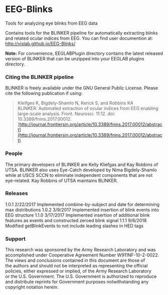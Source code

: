 # EEG-Blinks
Tools for analyzing eye blinks from EEG data

Contains tools for the BLINKER pipeline for automatically extracting blinks and related
ocular indices from EEG. You can find user documention at: 
   http://vislab.github.io/EEG-Blinks/   
   
**Note:** For convenience, EEGLABPlugin directory contains the latest released version of BLINKER
that can be unzipped into your EEGLAB plugins directory.  

### Citing the BLINKER pipeline
BLINKER is freely available under the GNU General Public License. 
Please cite the following publication if using:  
> Kleifges K, Bigdely-Shamlo N, Kerick S, and Robbins KA  
> BLINKER: Automated extraction of ocular indices from EEG enabling large-scale analysis. 
> Front. Neurosci. 11:12. doi: 10.3389/fnins.2017.00012.  
> [http://journal.frontiersin.org/article/10.3389/fnins.2017.00012/abstract](http://journal.frontiersin.org/article/10.3389/fnins.2017.00012/abstract)  
>  

### People
The primary developers of BLINKER are Kelly Kliefgas and Kay Robbins of UTSA. BLINKER also 
uses Eye-Catch developed by Nima Bigdely-Shamlo while at USCS SCCN to eliminate 
independent components that are not eye-related. Kay Robbins of UTSA maintains BLINKER.

### Releases  
1.0.1  2/22/2017 Implemented combine-by-subject and date for determining max distributions 
1.0.2  3/9/2017 Implemented insertion of blink events into EEG structure
1.1.0  3/17/2017 Implemented insertion of additional blink features as events and constructed zeroed blink signal
1.1.1  9/6/2018 Modified getBlinkEvents to not include leading slashes in HED tags

### Support  
This research was sponsored by the Army Research Laboratory and was  
accomplished under Cooperative Agreement Number W911NF-10-2-0022.  
The views and conclusions contained in this document are those of  
the authors and should not be interpreted as representing the official  
policies, either expressed or implied, of the Army Research Laboratory  
or the U.S. Government. The U.S. Government is authorized to reproduce  
and distribute reprints for Government purposes notwithstanding any  
copyright notation herein.  